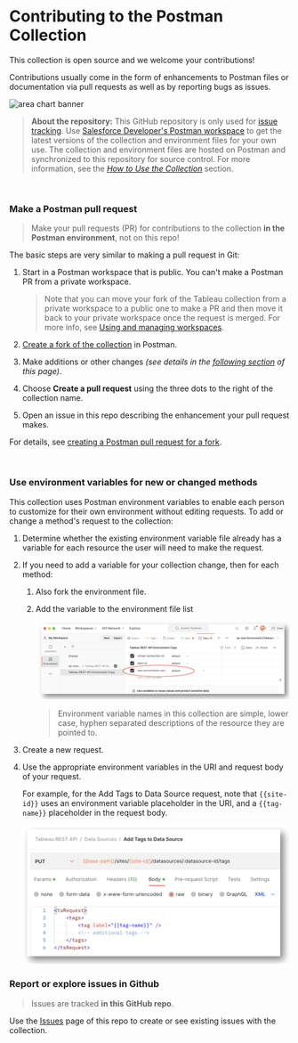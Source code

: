 # Contributing to the Postman Collection

This collection is open source and we welcome your contributions! 

Contributions usually come in the form of enhancements to Postman files or documentation via pull requests as well as by reporting bugs as issues. 

![area chart banner](./assets/images/area-chart-banner.png)

> **About the repository:** This GitHub repository is only used for [issue tracking](https://github.com/tableau/tableau-postman/issues). Use [Salesforce Developer's Postman workspace](https://www.postman.com/salesforce-developers/workspace/salesforce-developers/collection/12721794-67cb9baa-e0da-4986-957e-88d8734647e2) to get the latest versions of the collection and environment files for your own use.
> The collection and environment files are hosted on Postman and synchronized to this repository for source control.
>For more information, see the _[How to Use the Collection](README.md#how-to-use-the-collection)_ section.

</br>


### Make a **Postman** pull request

> Make your pull requests (PR) for contributions to the collection **in the Postman environment**, not on this repo!

The basic steps are very similar to making a pull request in Git:

1. Start in a Postman workspace that is public. You can't make a Postman PR from a private workspace. 
   
   > Note that you can move your fork of the Tableau collection from a private workspace to a public one to make a PR and then move it back to your private workspace once the request is merged. For more info, see [Using and managing workspaces](https://learning.postman.com/docs/collaborating-in-postman/using-workspaces/managing-workspaces).

2. [Create a fork of the collection](https://www.postman.com/salesforce-developers/workspace/salesforce-developers/collection/12721794-7d783742-165f-4d10-8c4c-5719fb60fba2/fork?origin=sidebar) in Postman. 

3. Make additions or other changes _(see details in the [following section](#use-environment-variables-for-new-or-changed-methods) of this page)_.

4. Choose **Create a pull request** using the three dots to the right of the collection name.

5. Open an issue in this repo describing the enhancement your pull request makes.


For details, see [creating a Postman pull request for a fork](https://learning.postman.com/docs/collaborating-in-postman/using-version-control/version-control-overview/).

</br>

### Use environment variables for new or changed methods

This collection uses Postman environment variables to enable each person to customize for their own environment without editing requests. To add or change a method's request to the collection: 

1. Determine whether the existing environment variable file already has a variable for each resource the user will need to make the request.
2. If you need to add a variable for your collection change, then for each method: 

   1. Also fork the environment file.
   2. Add the variable to the environment file list 

      ![Add the variable to the environment file list](assets/images/add_environment_variable.png)
      
      > Environment variable names in this collection are simple, lower case, hyphen separated descriptions of the resource they are pointed to.

3. Create a new request.
4. Use the appropriate environment variables in the URI and request body of your request. 

   For example, for the Add Tags to Data Source request, 
      note that `{{site-id}}` uses an environment variable placeholder in the URI, and a `{{tag-name}}` placeholder in the request body.
      
      ![Add tags to data source example](assets/images/add-tags-to-data-source.png)
 

### Report or explore issues **in Github** 

> Issues are tracked **in this GitHub repo**.

Use the [Issues](https://github.com/tableau/tableau-postman/issues) page of this repo to create or see existing issues with the collection.  
